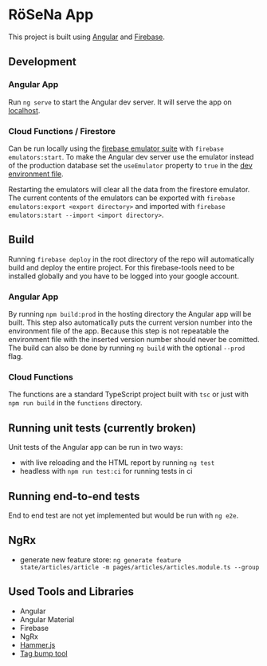 # RöSeNa App

This project is built using [Angular](https://angular.io/) and [Firebase](https://firebase.google.com/).

## Development

### Angular App

Run `ng serve` to start the Angular dev server. It will serve the app on [localhost](http://localhost:4200/).

### Cloud Functions / Firestore

Can be run locally using the [firebase emulator suite](https://firebase.google.com/docs/emulator-suite) with `firebase emulators:start`. To make the Angular dev server use the emulator instead of the production database set the `useEmulator` property to `true` in the [dev environment file](hosting/src/environments/environment.ts).

Restarting the emulators will clear all the data from the firestore emulator. The current contents of the emulators can be exported with `firebase emulators:export <export directory>` and imported with `firebase emulators:start --import <import directory>`.

## Build

Running `firebase deploy` in the root directory of the repo will automatically build and deploy the entire project. For this firebase-tools need to be installed globally and you have to be logged into your google account.

### Angular App

By running `npm build:prod` in the hosting directory the Angular app will be built. This step also automatically puts the current version number into the environment file of the app. Because this step is not repeatable the environment file with the inserted version number should never be comitted. The build can also be done by running `ng build` with the optional `--prod` flag.

### Cloud Functions

The functions are a standard TypeScript project built with `tsc` or just with `npm run build` in the `functions` directory.

## Running unit tests (currently broken)

Unit tests of the Angular app can be run in two ways:

- with live reloading and the HTML report by running `ng test`
- headless with `npm run test:ci` for running tests in ci

## Running end-to-end tests

End to end test are not yet implemented but would be run with `ng e2e`.

## NgRx

- generate new feature store: `ng generate feature state/articles/article -m pages/articles/articles.module.ts --group`

## Used Tools and Libraries

- Angular
- Angular Material
- Firebase
- NgRx
- [Hammer.js](https://hammerjs.github.io/)
- [Tag bump tool](https://github.com/marketplace/actions/github-tag-bump)
